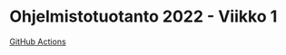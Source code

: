 # Ohjelmistotuotanto 2022 - Viikko 1

[GitHub Actions](https://github.com/riikkayoki/ohtu-2021-viikko1/workflows/master.yml/badge.svg)
